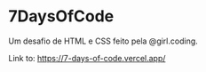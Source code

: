# 7DaysOfCode
Um desafio de HTML e CSS feito pela @girl.coding.


Link to: https://7-days-of-code.vercel.app/
